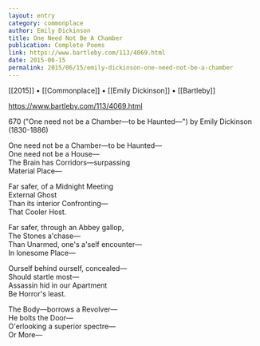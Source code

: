 ```yaml
---
layout: entry
category: commonplace
author: Emily Dickinson
title: One Need Not Be A Chamber
publication: Complete Poems
link: https://www.bartleby.com/113/4069.html
date: 2015-06-15
permalink: 2015/06/15/emily-dickinson-one-need-not-be-a-chamber
---
```


[[2015]] • [[Commonplace]] • [[Emily Dickinson]] • [[Bartleby]]

https://www.bartleby.com/113/4069.html

670 ("One need not be a Chamber—to be Haunted—")
 by Emily Dickinson (1830-1886)  

One need not be a Chamber—to be Haunted— 
<br> One need not be a House— 
<br> The Brain has Corridors—surpassing 
<br> Material Place— 

Far safer, of a Midnight Meeting 
<br> External Ghost 
<br> Than its interior Confronting— 
<br> That Cooler Host. 

Far safer, through an Abbey gallop, 
<br> The Stones a'chase— 
<br> Than Unarmed, one's a'self encounter— 
<br> In lonesome Place— 

Ourself behind ourself, concealed— 
<br> Should startle most— 
<br> Assassin hid in our Apartment 
<br> Be Horror's least. 

The Body—borrows a Revolver— 
<br> He bolts the Door— 
<br> O'erlooking a superior spectre— 
<br> Or More—

